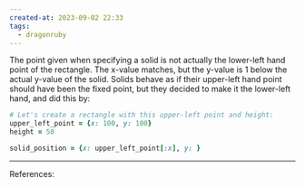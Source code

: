 ```yaml
---
created-at: 2023-09-02 22:33
tags:
  - dragonruby
---
```

The point given when specifying a solid is not actually the lower-left hand point of the rectangle. The x-value matches, but the y-value is 1 below the actual y-value of the solid. Solids behave as if their upper-left hand point should have been the fixed point, but they decided to make it the lower-left hand, and did this by:

```ruby
# Let's create a rectangle with this upper-left point and height:
upper_left_point = {x: 100, y: 100}
height = 50

solid_position = {x: upper_left_point[:x], y: }
```


---
References:

